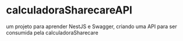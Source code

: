 # calculadoraSharecareAPI
um projeto para aprender NestJS e Swagger, criando uma API para ser consumida pela calculadoraSharecare
